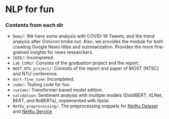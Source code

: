# NLP for fun
### Contents from each dir
- `Demo/`: We have some analysis with COVID-19 Tweets, and the trend analysis after Omicron broke out. Also, we provides the module for both crawling Google News titles and summarization. Provides the more fine-grained insights for news researchers.
- `IEEE/`: Incompleted.
- `Lab_CSMU/`: Consists of the graduation project and the report.
- `NOST_NTU_project/`: Consists of the report and paper of MOST (NTSC) and NTU conference.
- `bert-fine_tune`: Incompleted.
- `code/`: Testing code for fun.
- `custom/`: Transformer-based model edition.
- `validation`: Sentiment analysis with multiple models (DistilBERT, XLNet, BERT, and RoBERTa), implemented with fastai.
- `NetKu_preprocessing/`: The preprocessing snippets for [NetKu Dataset](https://github.com/hhhhuang/NetKu) and [NetKu Service](https://github.com/thequert/NetKu_Service)

